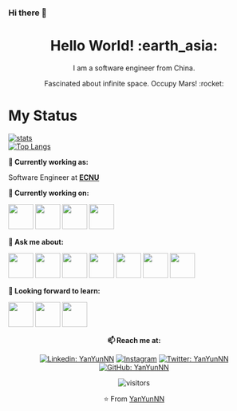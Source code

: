### Hi there 👋

<h1 align= "center"><b>Hello World! :earth_asia:</b></h1>


<p align="center">
I am a software engineer from China.
</p>
<p align="center">
Fascinated about infinite space. Occupy Mars! :rocket:
</p>

# My Status
[![stats](https://github-readme-stats-izh7piylk.vercel.app/api?username=YanYunNN&hide=prs,contribs&show_icons=true&bg_color=DEG,E66345,A65481&title_color=FFFFFF&text_color=FFFFFF&icon_color=FFFFFF)](https://github.com/YanYunNN/)
<br>
[![Top Langs](https://github-readme-stats-izh7piylk.vercel.app/api/top-langs/?username=YanYunNN&langs_count=2&card_width=495&bg_color=DEG,A65481,E66345&title_color=FFFFFF&text_color=FFFFFF&icon_color=FFFFFF)](https://github.com/YanYunNN/)
<br>

**💼 Currently working as:**

Software Engineer at <a href="https://www.ecnu.edu.cn/" target="_blank"><b>ECNU</b></a>

**🌱 Currently working on:**

<code><a href="https://www.python.org/" target="_blank"><img height="50" src="https://www.vectorlogo.zone/logos/python/python-ar21.svg"></a></code>
<code><a href="https://go.dev/" target="_blank"><img height="50" src="https://www.vectorlogo.zone/logos/golang/golang-icon.svg"></a></code>
<code><a href="https://microservices.io/" target="_blank"><img height="50" src="https://comunytek.com/wp-content/uploads/2017/03/Microservices.png"></a></code>
<code><a href="https://www.mongodb.com/" target="_blank"><img height="50" src="https://www.vectorlogo.zone/logos/mongodb/mongodb-ar21.svg"></a></code>


**💬 Ask me about:**

<code><a href="https:///" target="_blank"><img height="50" src="https://www.vectorlogo.zone/logos/linux/linux-ar21.svg"></a></code>
<code><a href="https://go.dev/" target="_blank"><img height="50" src="https://www.vectorlogo.zone/logos/golang/golang-icon.svg"></a></code>
<code><a href="https://www.python.org/" target="_blank"><img height="50" src="https://www.vectorlogo.zone/logos/python/python-ar21.svg"></a></code>
<code><a href="https://www.docker.com/" target="_blank"><img height="50" src="https://www.vectorlogo.zone/logos/docker/docker-ar21.svg"></a></code>
<code><a href="https://kubernetes.io/" target="_blank"><img height="50" src="https://www.vectorlogo.zone/logos/kubernetes/kubernetes-ar21.svg"></a></code>
<code><a href="https://www.openshift.com/" target="_blank"><img height="50" src="https://www.vectorlogo.zone/logos/openshift/openshift-ar21.svg"></a></code>
<code><a href="https://git-scm.com//" target="_blank"><img height="50" src="https://www.vectorlogo.zone/logos/git-scm/git-scm-ar21.svg"></a></code>

**🌱 Looking forward to learn:**

<code><a href="https://www.javascript.com/" target="_blank"><img height="50" src="https://www.vectorlogo.zone/logos/javascript/javascript-ar21.svg"></a></code>
<code><a href="https://reactjs.org/" target="_blank"><img height="50" src="https://www.vectorlogo.zone/logos/reactjs/reactjs-ar21.svg"></a></code>
<code><a href="https://cloud.google.com/" target="_blank"><img height="50" src="https://www.vectorlogo.zone/logos/google_cloud/google_cloud-ar21.svg"></a></code>

<div align="center">

**📫 Reach me at:**<br>

[![Linkedin: YanYunNN ](https://img.shields.io/badge/-YanYunNN-blue?style=flat-square&logo=Linkedin&logoColor=white&link=https://www.linkedin.com/in/YanYunNN/)](https://www.linkedin.com/in/YanYunNN/)
<a href="https://instagram.com/YanYunNN" target="_blank"><img src="https://img.shields.io/badge/@YanYunNN_-%23E4405F.svg?&style=flat-square&logo=instagram&logoColor=white" alt="Instagram"></a>
[![Twitter: YanYunNN ](https://img.shields.io/twitter/follow/YanYunNN?style=social)](https://twitter.com/YanYunNN)
[![GitHub: YanYunNN ](https://img.shields.io/github/followers/YanYunNN?label=YanYunNN&style=social)](https://github.com/YanYunNN)

<div align="center">

![visitors](https://visitor-badge.glitch.me/)

</div>  


⭐️ From [YanYunNN](https://github.com/YanYunNN)


<!--
**YanYunNN/YanYunNN** is a ✨ _special_ ✨ repository because its `README.md` (this file) appears on your GitHub profile.

Here are some ideas to get you started:

- 🔭 I’m currently working on ...
- 🌱 I’m currently learning ...
- 👯 I’m looking to collaborate on ...
- 🤔 I’m looking for help with ...
- 💬 Ask me about ...
- 📫 How to reach me: ...
- 😄 Pronouns: ...
- ⚡ Fun fact: ...
-->
